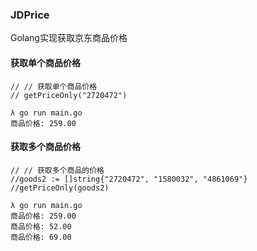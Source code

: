 ### JDPrice

Golang实现获取京东商品价格

#### 获取单个商品价格

```
// // 获取单个商品价格
// getPriceOnly("2720472")

λ go run main.go
商品价格: 259.00
```

#### 获取多个商品价格

```
// // 获取多个商品的价格
//goods2 := []string{"2720472", "1580032", "4861069"}
//getPriceOnly(goods2)

λ go run main.go
商品价格: 259.00
商品价格: 52.00
商品价格: 69.00
```